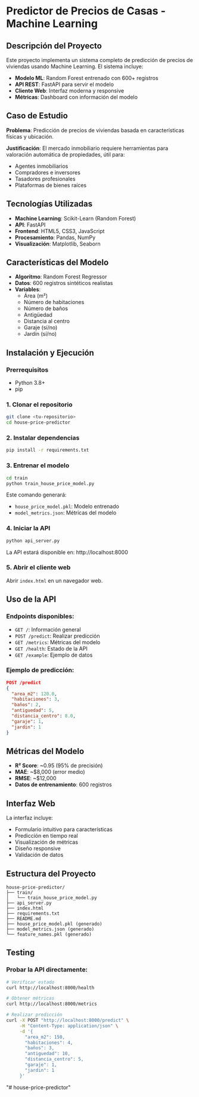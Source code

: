 # Predictor de Precios de Casas - Machine Learning

## Descripción del Proyecto

Este proyecto implementa un sistema completo de predicción de precios de viviendas usando Machine Learning. El sistema incluye:

- **Modelo ML**: Random Forest entrenado con 600+ registros
- **API REST**: FastAPI para servir el modelo
- **Cliente Web**: Interfaz moderna y responsive
- **Métricas**: Dashboard con información del modelo

## Caso de Estudio

**Problema**: Predicción de precios de viviendas basada en características físicas y ubicación.

**Justificación**: El mercado inmobiliario requiere herramientas para valoración automática de propiedades, útil para:
- Agentes inmobiliarios
- Compradores e inversores
- Tasadores profesionales
- Plataformas de bienes raíces

## Tecnologías Utilizadas

- **Machine Learning**: Scikit-Learn (Random Forest)
- **API**: FastAPI
- **Frontend**: HTML5, CSS3, JavaScript
- **Procesamiento**: Pandas, NumPy
- **Visualización**: Matplotlib, Seaborn

## Características del Modelo

- **Algoritmo**: Random Forest Regressor
- **Datos**: 600 registros sintéticos realistas
- **Variables**:
  - Área (m²)
  - Número de habitaciones
  - Número de baños
  - Antigüedad
  - Distancia al centro
  - Garaje (sí/no)
  - Jardín (sí/no)

## Instalación y Ejecución

### Prerrequisitos
- Python 3.8+
- pip

### 1. Clonar el repositorio
```bash
git clone <tu-repositorio>
cd house-price-predictor
```

### 2. Instalar dependencias
```bash
pip install -r requirements.txt
```

### 3. Entrenar el modelo
```bash
cd train
python train_house_price_model.py
```
Este comando generará:
- `house_price_model.pkl`: Modelo entrenado
- `model_metrics.json`: Métricas del modelo

### 4. Iniciar la API
```bash
python api_server.py
```
La API estará disponible en: http://localhost:8000

### 5. Abrir el cliente web
Abrir `index.html` en un navegador web.

## Uso de la API

### Endpoints disponibles:

- `GET /`: Información general
- `POST /predict`: Realizar predicción
- `GET /metrics`: Métricas del modelo
- `GET /health`: Estado de la API
- `GET /example`: Ejemplo de datos

### Ejemplo de predicción:
```json
POST /predict
{
  "area_m2": 120.0,
  "habitaciones": 3,
  "baños": 2,
  "antiguedad": 5,
  "distancia_centro": 8.0,
  "garaje": 1,
  "jardin": 1
}
```

## Métricas del Modelo

- **R² Score**: ~0.95 (95% de precisión)
- **MAE**: ~$8,000 (error medio)
- **RMSE**: ~$12,000
- **Datos de entrenamiento**: 600 registros

## Interfaz Web

La interfaz incluye:
- Formulario intuitivo para características
- Predicción en tiempo real
- Visualización de métricas
- Diseño responsive
- Validación de datos

## Estructura del Proyecto

```
house-price-predictor/
├── train/
│   └── train_house_price_model.py
├── api_server.py
├── index.html
├── requirements.txt
├── README.md
├── house_price_model.pkl (generado)
├── model_metrics.json (generado)
└── feature_names.pkl (generado)
```

## Testing

### Probar la API directamente:
```bash
# Verificar estado
curl http://localhost:8000/health

# Obtener métricas
curl http://localhost:8000/metrics

# Realizar predicción
curl -X POST "http://localhost:8000/predict" \
     -H "Content-Type: application/json" \
     -d '{
       "area_m2": 150,
       "habitaciones": 4,
       "baños": 3,
       "antiguedad": 10,
       "distancia_centro": 5,
       "garaje": 1,
       "jardin": 1
     }'
```










"# house-price-predictor" 
